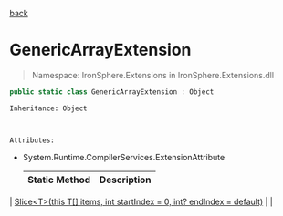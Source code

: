 ﻿[back](/IronSphere.Extensions/types)

# GenericArrayExtension

> Namespace: IronSphere.Extensions in  IronSphere.Extensions.dll



```csharp
public static class GenericArrayExtension : Object
```
    Inheritance: Object


    
    Attributes:
        
* System.Runtime.CompilerServices.ExtensionAttribute




    | Static Method | Description |
    | --- | --- |
| [Slice&lt;T&gt;(this T[] items, int startIndex = 0, int? endIndex = default)](GenericArrayExtension_Slice-T-(T[],Int32,Nullable-Int32-)) |  |
